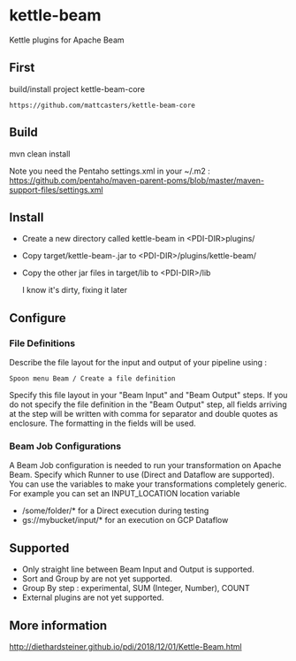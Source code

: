 # kettle-beam
Kettle plugins for Apache Beam

## First

build/install project kettle-beam-core

    https://github.com/mattcasters/kettle-beam-core


## Build

mvn clean install

Note you need the Pentaho settings.xml in your ~/.m2 : https://github.com/pentaho/maven-parent-poms/blob/master/maven-support-files/settings.xml

## Install

* Create a new directory called kettle-beam in \<PDI-DIR\>plugins/ 
* Copy target/kettle-beam-<version>.jar to \<PDI-DIR\>/plugins/kettle-beam/
* Copy the other jar files in target/lib to \<PDI-DIR\>/lib
  
  I know it's dirty, fixing it later
  
## Configure

### File Definitions

Describe the file layout for the input and output of your pipeline using : 
    
    Spoon menu Beam / Create a file definition

Specify this file layout in your "Beam Input" and "Beam Output" steps.
If you do not specify the file definition in the "Beam Output" step, all fields arriving at the step will be written with comma for separator and double quotes as enclosure.  The formatting in the fields will be used.  

### Beam Job Configurations

A Beam Job configuration is needed to run your transformation on Apache Beam.
Specify which Runner to use (Direct and Dataflow are supported).  
You can use the variables to make your transformations completely generic.  For example you can set an INPUT_LOCATION location variable
* /some/folder/* for a Direct execution during testing
* gs://mybucket/input/* for an execution on GCP Dataflow


## Supported

* Only straight line between Beam Input and Output is supported.  
* Sort and Group by are not yet supported.
* Group By step : experimental, SUM (Integer, Number), COUNT
* External plugins are not yet supported.

## More information

http://diethardsteiner.github.io/pdi/2018/12/01/Kettle-Beam.html



